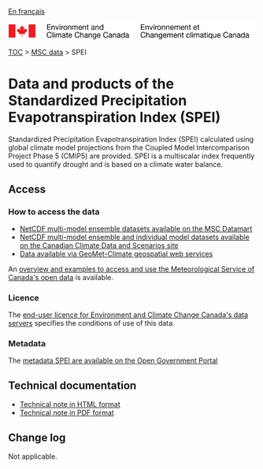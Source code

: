 [En français](readme_spei_fr.md)

![ECCC logo](../../img_eccc-logo.png)

[TOC](../../readme_en.md) > [MSC data](../readme_en.md) > SPEI

# Data and products of the Standardized Precipitation Evapotranspiration Index (SPEI)  

Standardized Precipitation Evapotranspiration Index (SPEI) calculated using global climate model projections from the Coupled Model Intercomparison Project Phase 5 (CMIP5) are provided. SPEI is a multiscalar index frequently used to quantify drought and is based on a climate water balance.

## Access

### How to access the data

* [NetCDF multi-model ensemble datasets available on the MSC Datamart](readme_spei-datamart_en.md)
* [NetCDF multi-model ensemble and individual model datasets available on the Canadian Climate Data and Scenarios site](http://climate-scenarios.canada.ca/?page=spei)
* [Data available via GeoMet-Climate geospatial web services](../../msc-geomet/readme_en.md)

An [overview and examples to access and use the Meteorological Service of Canada's open data](../../usage/readme_en.md) is available.

### Licence

The [end-user licence for Environment and Climate Change Canada's data servers](../../licence/readme_en.md) specifies the conditions of use of this data.

### Metadata

The [metadata SPEI are available on the Open Government Portal](https://open.canada.ca/data/en/dataset/59fe0076-9c78-4ff2-b107-26951b27de75)

## Technical documentation

* [Technical note in HTML format](http://climate-scenarios.canada.ca/index.php?page=spei-technical-notes)
* [Technical note in PDF format](https://collaboration.cmc.ec.gc.ca/cmc/cmos/public_doc/msc-data/climate_spei/SPEI_Technical_Documentation_en.pdf)

## Change log

Not applicable.